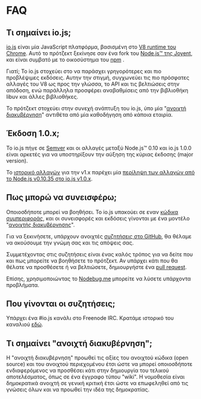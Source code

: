 # FAQ

## Τι σημαίνει io.js;

[io.js](https://github.com/iojs/io.js) είναι μία JavaScript πλατφόρμα, βασισμένη στο [V8 runtime του Chrome](http://code.google.com/p/v8/). Αυτό το πρότζεκτ ξεκίνησε σαν ένα fork του [Node.js™ της Joyent](https://nodejs.org/), και είναι συμβατό με το οικοσύστημα του [npm](https://www.npmjs.org/) .

Γιατί; Το io.js στοχεύει στο να παράσχει γρηγορότερες και πιο προβλέψιμες εκδόσεις. Αυτην την στιγμή, συγχωνεύει τις πιο πρόσφατες αλλαγές του V8 ως προς την γλώσσα, το API και τις βελτιώσεις στην απόδοση, ενώ παράλληλα προσφέρει αναβαθμίσεις από την βιβλιοθήκη libuv και άλλες βιβλιοθήκες.

Το πρότζεκτ στοχεύει στην συνεχή ανάπτυξη του io.js, ύπο μία "[ανοιχτή διακυβέρνηση](https://github.com/iojs/io.js/blob/v1.x/GOVERNANCE.md#readme)" αντιθέτα από μία καθοδήγηση από κάποια εταιρία.

## Έκδοση 1.0.x;

Το io.js πήγε σε [Semver](http://semver.org/) και οι αλλαγές μεταξύ Node.js™ 0.10 και io.js 1.0.0 είναι αρκετές για να υποστηρίξουν την αύξηση της κύριας έκδοσης (major version).


Το [ιστορικό αλλαγών](https://github.com/iojs/io.js/blob/v1.x/CHANGELOG.md) για την v1.x παρέχει μία [περίληψη των αλλαγών από το Node.js v0.10.35 στο io.js v1.0.x](https://github.com/iojs/io.js/blob/v1.x/CHANGELOG.md#summary-of-changes-from-nodejs-v01035-to-iojs-v100).

## Πως μπορώ να συνεισφέρω;

Οποιοσδήποτε μπορεί να βοηθήσει. Το io.js υπακούει σε εναν [κώδικα συμπεριφοράς](https://github.com/iojs/io.js/blob/v1.x/CONTRIBUTING.md#code-of-conduct), και οι συνεισφορές και εκδόσεις γίνονται με ένα μοντέλο "[ανοιχτής διακυβέρνησης](https://github.com/iojs/io.js/blob/v1.x/GOVERNANCE.md#readme)".

Για να ξεκινήσετε, υπάρχουν ανοιχτές [συζητήσεις στο GitHub](https://github.com/iojs/io.js/issues), θα θέλαμε να ακούσουμε την γνώμη σας και τις απόψεις σας.

Συμμετέχοντας στις συζητήσεις είναι ένας καλός τρόπος για να δείτε που και πως μπορείτε να βοηθήσετε το πρότζεκτ. Αν υπάρχει κάτι που θα θέλατε να προσθέσετε ή να βελτιώσετε, δημιουργήστε ένα [pull request](https://github.com/iojs/io.js/blob/v1.x/CONTRIBUTING.md#code-contributions).

Επίσης, χρησιμοποιώντας το [Nodebug.me](http://nodebug.me/) μπορείτε να λύσετε υπάρχοντα προβλήματα.

## Που γίνονται οι συζητήσεις;

Υπάρχει ένα #io.js κανάλι στο Freenode IRC. Κρατάμε ιστορικό του καναλιού [εδώ](http://logs.libuv.org/io.js/latest).

## Τι σημαίνει "ανοιχτή διακυβέρνηση";

Η "ανοιχτή διακυβέρνηση" προωθεί τις αξίες του ανοιχτού κώδικα (open source) και του ανοιχτού περιεχομένου έτσι ώστε να μπορεί οποιοσδήποτε ενδιαφερόμενος να προσθέσει κάτι στην δημιουργία του τελικού αποτελέσματος, όπως σε ένα έγγραφο τύπου "wiki". Η νομοθεσία είναι δημοκρατικά ανοιχτή σε γενική κριτική έτσι ώστε να επωφεληθεί από τις γνώσεις όλων και να προωθεί την ιδέα της δημοκρατίας.
